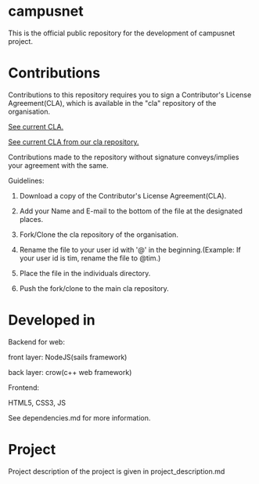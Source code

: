 # campusnet
This is the official public repository for the development of campusnet project.

# Contributions
Contributions to this repository requires you to sign a Contributor's License Agreement(CLA), which is available in the "cla" repository of the organisation.

[See current CLA.](https://gist.github.com/jilvin/0b6337cff8e0ec54357bb76b527d7ee6)

[See current CLA from our cla repository.](https://github.com/campusnet/cla/blob/master/campusnet-cla)

Contributions made to the repository without signature conveys/implies your agreement with the
same.

Guidelines:

1) Download a copy of the Contributor's License Agreement(CLA).

2) Add your Name and E-mail to the bottom of the file at the designated places.

3) Fork/Clone the cla repository of the organisation.

4) Rename the file to your user id with '@' in the beginning.(Example: If your user id is tim, rename the file to @tim.)

5) Place the file in the individuals directory.

6) Push the fork/clone to the main cla repository.

# Developed in
Backend for web:

front layer: NodeJS(sails framework)

back layer: crow(c++ web framework)

Frontend:

HTML5, CSS3, JS

See dependencies.md for more information.

# Project
Project description of the project is given in project_description.md
